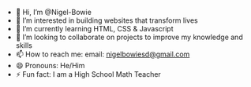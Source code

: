 - 👋 Hi, I’m @Nigel-Bowie
- 👀 I’m interested in building websites that transform lives 
- 🌱 I’m currently learning HTML, CSS & Javascript
- 💞️ I’m looking to collaborate on projects to improve my knowledge and skills
- 📫 How to reach me: email: nigelbowiesd@gmail.com
- 😄 Pronouns: He/Him
- ⚡ Fun fact: I am a High School Math Teacher

<!---
Nigel-Bowie/Nigel-Bowie is a ✨ special ✨ repository because its `README.md` (this file) appears on your GitHub profile.
You can click the Preview link to take a look at your changes.
--->
